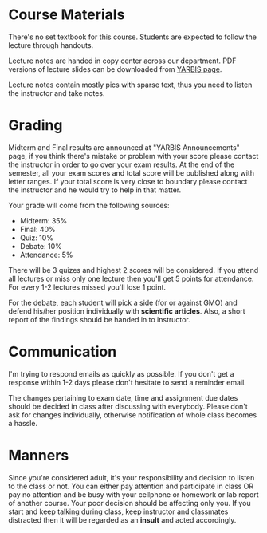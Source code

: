 # Course Materials

There's no set textbook for this course. Students are expected to follow the lecture through handouts.

Lecture notes are handed in copy center across our department. PDF versions of lecture slides can be downloaded from [YARBIS page](http://yarbis.yildiz.edu.tr/alyilmaz/course/viewCourse/id/6399).

Lecture notes contain mostly pics with sparse text, thus you need to listen the instructor and take notes.

# Grading

Midterm and Final results are announced at "YARBIS Announcements" page, if you think there's mistake or problem with your score please contact the instructor in order to go over your exam results. At the end of the semester, all your exam scores and total score will be published along with letter ranges. If your total score is very close to boundary please contact the instructor and he would try to help in that matter.

Your grade will come from the following sources:

* Midterm: 35%
* Final: 40%
* Quiz: 10%
* Debate: 10%
* Attendance: 5%

There will be 3 quizes and highest 2 scores will be considered. If you attend all lectures or miss only one lecture then you'll get 5 points for attendance. For every 1-2 lectures missed you'll lose 1 point.

For the debate, each student will pick a side (for or against GMO) and defend his/her position individually with **scientific articles**. Also, a short report of the findings should be handed in to instructor.

# Communication

I'm trying to respond emails as quickly as possible. If you don't get a response within 1-2 days please don't hesitate to send a reminder email.

The changes pertaining to exam date, time and assignment due dates should be decided in class after discussing with everybody. Please don't ask for changes individually, otherwise notification of whole class becomes a hassle.

# Manners

Since you're considered adult, it's your responsibility and decision to listen to the class or not. You can either pay attention and participate in class OR pay no attention and be busy with your cellphone or homework or lab report of another course. Your poor decision should be affecting only you. If you start and keep talking during class, keep instructor and classmates distracted then it will be regarded as an **insult** and acted accordingly.
